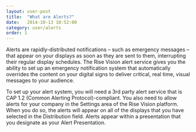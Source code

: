 ```yaml
---
layout: user-post
title:  "What are Alerts?"
date:   2014-10-13 10:52:00
category: user/alerts
order: 1
---
```


Alerts are rapidly-distributed notifications – such as emergency messages – that appear on your displays as soon as they are sent to them, interrupting their regular display schedules.  The Rise Vision alert service gives you the ability to set up an emergency notification system that automatically overrides the content on your digital signs to deliver critical, real time, visual messages to your audience.  

To set up your alert system, you will need a 3rd party alert service that is CAP 1.2 (Common Alerting Protocol)-compliant.  You also need to allow alerts for your company in the Settings area of the Rise Vision platform.  When you do so, the alerts will appear on all of the displays that you have selected in the Distribution field.  Alerts appear within a presentation that you designate as your Alert Presentation.
